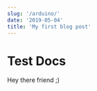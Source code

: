 ```yaml
---
slug: '/arduino/'
date: '2019-05-04'
title: 'My first blog post'
---
```


# Test Docs

Hey there friend ;)
